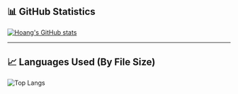 ## 📊 GitHub Statistics

[![Hoang's GitHub stats](https://github-readme-stats.vercel.app/api?username=HoangNguyen0309&show_icons=true&count_private=true&include_all_commits=true&theme=radical&hide_rank=true)](https://github.com/anuraghazra/github-readme-stats)


---
 
## 📈 Languages Used (By File Size)
![Top Langs](https://github-readme-stats.vercel.app/api/top-langs/?username=HoangNguyen0309&layout=compact&langs_count=10&theme=radical)
